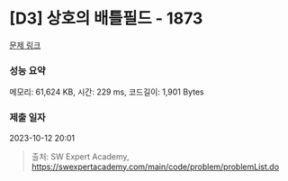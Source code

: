 # [D3] 상호의 배틀필드 - 1873 

[문제 링크](https://swexpertacademy.com/main/code/problem/problemDetail.do?contestProbId=AV5LyE7KD2ADFAXc) 

### 성능 요약

메모리: 61,624 KB, 시간: 229 ms, 코드길이: 1,901 Bytes

### 제출 일자

2023-10-12 20:01



> 출처: SW Expert Academy, https://swexpertacademy.com/main/code/problem/problemList.do